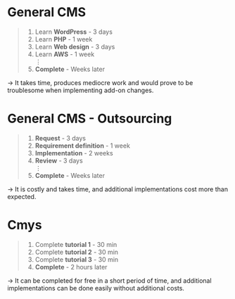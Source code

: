 # General CMS
> 1. Learn **WordPress** - 3 days
> 2. Learn **PHP** - 1 week
> 3. Learn **Web design** - 3 days
> 4. Learn **AWS** - 1 week  
> ⋮
> 100. **Complete** - Weeks later

→ It takes time, produces mediocre work and would prove to be troublesome when implementing add-on changes.

# General CMS - Outsourcing
> 1. **Request** - 3 days
> 2. **Requirement definition** - 1 week
> 3. **Implementation** - 2 weeks
> 4. **Review** - 3 days  
> ⋮
> 20. **Complete** - Weeks later

→ It is costly and takes time, and additional implementations cost more than expected.

# Cmys
> 1. Complete **tutorial 1** - 30 min
> 2. Complete **tutorial 2** - 30 min
> 3. Complete **tutorial 3** - 30 min
> 4. **Complete** - 2 hours later

→ It can be completed for free in a short period of time, and additional implementations can be done easily without additional costs.
